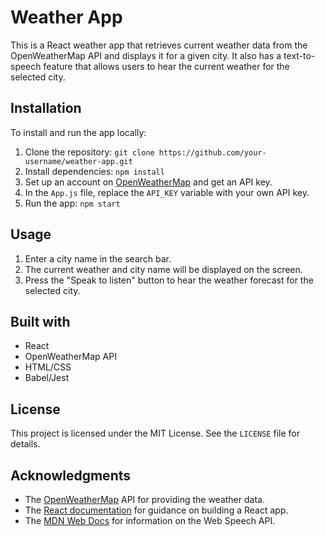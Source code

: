 # Weather App

This is a React weather app that retrieves current weather data from the OpenWeatherMap API and displays it for a given city. It also has a text-to-speech feature that allows users to hear the current weather for the selected city.

## Installation

To install and run the app locally:

1. Clone the repository: `git clone https://github.com/your-username/weather-app.git`
2. Install dependencies: `npm install`
3. Set up an account on [OpenWeatherMap](https://openweathermap.org/) and get an API key.
4. In the `App.js` file, replace the `API_KEY` variable with your own API key.
5. Run the app: `npm start`

## Usage

1. Enter a city name in the search bar.
2. The current weather and city name will be displayed on the screen.
3. Press the "Speak to listen" button to hear the weather forecast for the selected city.

## Built with

- React
- OpenWeatherMap API
- HTML/CSS
- Babel/Jest

## License

This project is licensed under the MIT License. See the `LICENSE` file for details.

## Acknowledgments

- The [OpenWeatherMap](https://openweathermap.org/) API for providing the weather data.
- The [React documentation](https://reactjs.org/docs/getting-started.html) for guidance on building a React app.
- The [MDN Web Docs](https://developer.mozilla.org/en-US/docs/Web/API/Web_Speech_API) for information on the Web Speech API.
